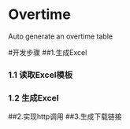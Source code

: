# Overtime
Auto generate an overtime table

#开发步骤
##1.生成Excel
### 1.1 读取Excel模板
### 1.2 生成Excel
##2.实现http调用
##3.生成下载链接
